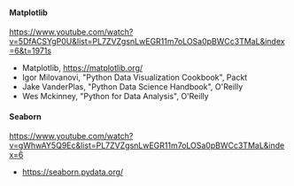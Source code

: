 #### Matplotlib
https://www.youtube.com/watch?v=5DfACSYgP0U&list=PL7ZVZgsnLwEGR11m7oLOSa0pBWCc3TMaL&index=6&t=1971s
* Matplotlib, https://matplotlib.org/
* Igor Milovanovi, "Python Data Visualization Cookbook", Packt
* Jake VanderPlas, "Python Data Science Handbook", O'Reilly
* Wes Mckinney, "Python for Data Analysis", O'Reilly  
#### Seaborn
https://www.youtube.com/watch?v=gWhwAY5Q9Ec&list=PL7ZVZgsnLwEGR11m7oLOSa0pBWCc3TMaL&index=6  
* https://seaborn.pydata.org/
